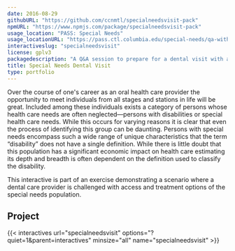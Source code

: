 ```yaml
---
date: 2016-08-29
githubURL: "https://github.com/ccnmtl/specialneedsvisit-pack"
npmURL: "https://www.npmjs.com/package/specialneedsvisit-pack"
usage_location: "PASS: Special Needs"
usage_locationURL: "https://pass.ctl.columbia.edu/special-needs/qa-with-tylers-mom/"
interactiveslug: "specialneedsvisit"
license: gplv3
packagedescription: "A Q&A session to prepare for a dental visit with a special needs patient."
title: Special Needs Dental Visit
type: portfolio
---
```


Over the course of one's career as an oral health care provider the opportunity to meet individuals from all stages and stations in life will be great. Included among these individuals exists a category of persons whose health care needs are often neglected—persons with disabilities or special health care needs. While this occurs for varying reasons it is clear that even the process of identifying this group can be daunting. Persons with special needs encompass such a wide range of unique characteristics that the term “disability” does not have a single definition. While there is little doubt that this population has a significant economic impact on health care estimating its depth and breadth is often dependent on the definition used to classify the disability.

This interactive is part of an exercise demonstrating a scenario where a dental care provider is challenged with access and treatment options of the special needs population.

## Project

{{< interactives url="specialneedsvisit" options="?quiet=1&parent=interactives" minsize="all" name="specialneedsvisit" >}}